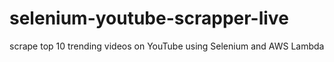 # selenium-youtube-scrapper-live
scrape top 10 trending videos on YouTube using Selenium and AWS Lambda
